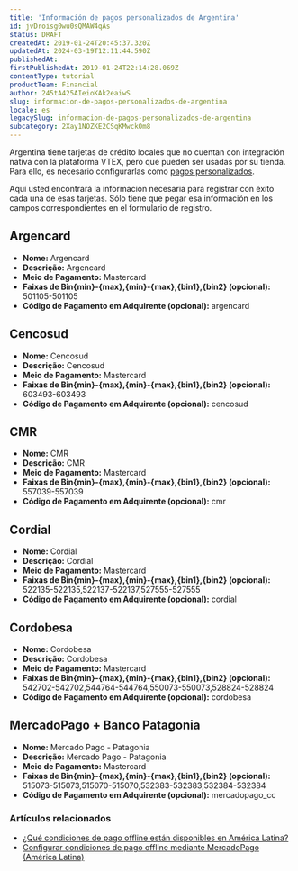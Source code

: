 ```yaml
---
title: 'Información de pagos personalizados de Argentina'
id: jvDroisg0wu0sQMAW4qAs
status: DRAFT
createdAt: 2019-01-24T20:45:37.320Z
updatedAt: 2024-03-19T12:11:44.590Z
publishedAt: 
firstPublishedAt: 2019-01-24T22:14:28.069Z
contentType: tutorial
productTeam: Financial
author: 245tA425AIeioKAk2eaiwS
slug: informacion-de-pagos-personalizados-de-argentina
locale: es
legacySlug: informacion-de-pagos-personalizados-de-argentina
subcategory: 2Xay1NOZKE2CSqKMwckOm8
---
```


Argentina tiene tarjetas de crédito locales que no cuentan con integración nativa con la plataforma VTEX, pero que pueden ser usadas por su tienda. Para ello, es necesario configurarlas como [pagos personalizados](/es/tutorial/configurar-condiciones-de-pago-offline-mediante-mercadopago).

Aquí usted encontrará la información necesaria para registrar con éxito cada una de esas tarjetas. Sólo tiene que pegar esa información en los campos correspondientes en el formulario de registro.

## Argencard
- __Nome:__ Argencard
- __Descrição:__ Argencard
- __Meio de Pagamento:__ Mastercard
- __Faixas de Bin{min}-{max},{min}-{max},{bin1},{bin2} (opcional):__ 501105-501105
- __Código de Pagamento em Adquirente (opcional):__ argencard 

## Cencosud
- __Nome:__ Cencosud
- __Descrição:__ Cencosud
- __Meio de Pagamento:__ Mastercard
- __Faixas de Bin{min}-{max},{min}-{max},{bin1},{bin2} (opcional):__ 603493-603493
- __Código de Pagamento em Adquirente (opcional):__ cencosud

## CMR
- __Nome:__ CMR
- __Descrição:__ CMR
- __Meio de Pagamento:__ Mastercard
- __Faixas de Bin{min}-{max},{min}-{max},{bin1},{bin2} (opcional):__ 557039-557039
- __Código de Pagamento em Adquirente (opcional):__ cmr

## Cordial
- __Nome:__ Cordial
- __Descrição:__ Cordial
- __Meio de Pagamento:__ Mastercard
- __Faixas de Bin{min}-{max},{min}-{max},{bin1},{bin2} (opcional):__ 522135-522135,522137-522137,527555-527555
- __Código de Pagamento em Adquirente (opcional):__ cordial

## Cordobesa
- __Nome:__ Cordobesa
- __Descrição:__ Cordobesa
- __Meio de Pagamento:__ Mastercard
- __Faixas de Bin{min}-{max},{min}-{max},{bin1},{bin2} (opcional):__ 542702-542702,544764-544764,550073-550073,528824-528824
- __Código de Pagamento em Adquirente (opcional):__ cordobesa

## MercadoPago + Banco Patagonia
- __Nome:__ Mercado Pago - Patagonia
- __Descrição:__ Mercado Pago - Patagonia
- __Meio de Pagamento:__ Mastercard
- __Faixas de Bin{min}-{max},{min}-{max},{bin1},{bin2} (opcional):__ 515073-515073,515070-515070,532383-532383,532384-532384
- __Código de Pagamento em Adquirente (opcional):__ mercadopago_cc


### Artículos relacionados
- [¿Qué condiciones de pago offline están disponibles en América Latina?](/es/faq/que-condiciones-de-pago-offline-estan-disponibles-en-america-latina)
- [Configurar condiciones de pago offline mediante MercadoPago (América Latina)](/es/tutorial/configurar-condiciones-de-pago-offline-mediante-mercadopago)
